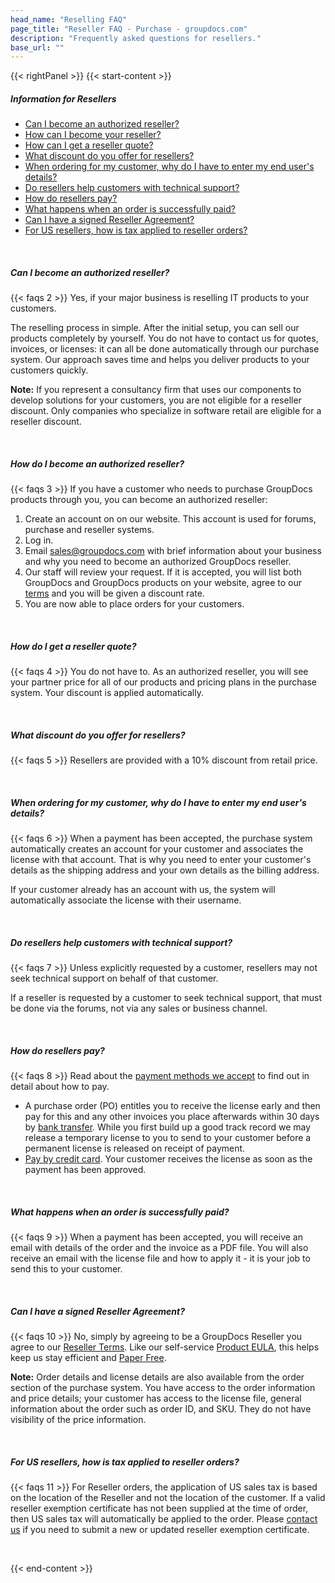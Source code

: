 ```yaml
---
head_name: "Reselling FAQ"
page_title: "Reseller FAQ - Purchase - groupdocs.com"
description: "Frequently asked questions for resellers."
base_url: ""
---
```

{{< rightPanel >}}
{{< start-content >}}

##### **Information for Resellers**
* [Can I become an authorized reseller?](/faqs/reseller#1)
* [How can I become your reseller?](/faqs/reseller#2)
* [How can I get a reseller quote?](/faqs/reseller#3)
* [What discount do you offer for resellers?](/faqs/reseller#4)
* [When ordering for my customer, why do I have to enter my end user's details?](/faqs/reseller#5)
* [Do resellers help customers with technical support?](/faqs/reseller#6)
* [How do resellers pay?](/faqs/reseller#7)
* [What happens when an order is successfully paid?](/faqs/reseller#8)
* [Can I have a signed Reseller Agreement?](/faqs/reseller#9)
* [For US resellers, how is tax applied to reseller orders?](/faqs/reseller#10)

&nbsp;  
##### **Can I become an authorized reseller?**
{{< faqs 2 >}} Yes, if your major business is reselling IT products to your customers.

The reselling process in simple. After the initial setup, you can sell our products completely by yourself. You do not have to contact us for quotes, invoices, or licenses: it can all be done automatically through our purchase system. Our approach saves time and helps you deliver products to your customers quickly.

**Note:** If you represent a consultancy firm that uses our components to develop solutions for your customers, you are not eligible for a reseller discount. Only companies who specialize in software retail are eligible for a reseller discount.

&nbsp;  

##### **How do I become an authorized reseller?**
{{< faqs 3 >}} If you have a customer who needs to purchase GroupDocs products through you, you can become an authorized reseller:

1. Create an account on on our website.
This account is used for forums, purchase and reseller systems.
2. Log in.
3. Email [sales@groupdocs.com](mailto:sales@groupdocs.com) with brief information about your business and why you need to become an authorized GroupDocs reseller.
4. Our staff will review your request. If it is accepted, you will list both GroupDocs and GroupDocs products on your website, agree to our [terms](/policies/resellers/terms) and you will be given a discount rate.
5. You are now able to place orders for your customers.

&nbsp;  

##### **How do I get a reseller quote?**
{{< faqs 4 >}} You do not have to. As an authorized reseller, you will see your partner price for all of our products and pricing plans in the purchase system. Your discount is applied automatically.

&nbsp;  

##### **What discount do you offer for resellers?**
{{< faqs 5 >}} Resellers are provided with a 10% discount from retail price.

&nbsp;  

##### **When ordering for my customer, why do I have to enter my end user's details?**
{{< faqs 6 >}} When a payment has been accepted, the purchase system automatically creates an account for your customer and associates the license with that account. That is why you need to enter your customer's details as the shipping address and your own details as the billing address.

If your customer already has an account with us, the system will automatically associate the license with their username.

&nbsp;  

##### **Do resellers help customers with technical support?**
{{< faqs 7 >}} Unless explicitly requested by a customer, resellers may not seek technical support on behalf of that customer.

If a reseller is requested by a customer to seek technical support, that must be done via the forums, not via any sales or business channel.

&nbsp;  

##### **How do resellers pay?**
{{< faqs 8 >}} Read about the [payment methods we accept](/policies/payment-methods) to find out in detail about how to pay.

* A purchase order (PO) entitles you to receive the license early and then pay for this and any other invoices you place afterwards within 30 days by [bank transfer](/policies/bank-transfer). While you first build up a good track record we may release a temporary license to you to send to your customer before a permanent license is released on receipt of payment.
* [Pay by credit card](/policies/credit-card). Your customer receives the license as soon as the payment has been approved.

&nbsp;  

##### **What happens when an order is successfully paid?**
{{< faqs 9 >}} When a payment has been accepted, you will receive an email with details of the order and the invoice as a PDF file. You will also receive an email with the license file and how to apply it - it is your job to send this to your customer.

&nbsp;  

##### **Can I have a signed Reseller Agreement?**
{{< faqs 10 >}} No, simply by agreeing to be a GroupDocs Reseller you agree to our [Reseller Terms](/policies/resellers/terms). Like our self-service [Product EULA](https://about.groupdocs.com/legal/eula/), this helps keep us stay efficient and [Paper Free](https://about.groupdocs.com/legal/paperless-policy/).

**Note:** Order details and license details are also available from the order section of the purchase system. You have access to the order information and price details; your customer has access to the license file, general information about the order such as order ID, and SKU. They do not have visibility of the price information.

&nbsp;  

##### **For US resellers, how is tax applied to reseller orders?**
{{< faqs 11 >}} For Reseller orders, the application of US sales tax is based on the location of the Reseller and not the location of the customer.  If a valid reseller exemption certificate has not been supplied at the time of order, then US sales tax will automatically be applied to the order.  Please [contact us](https://about.groupdocs.com/contact/) if you need to submit a new or updated reseller exemption certificate.

&nbsp;  

{{< end-content >}}